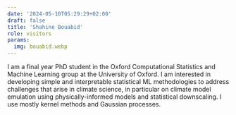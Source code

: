 ```yaml
---
date: '2024-05-10T05:29:29+02:00'
draft: false
title: 'Shahine Bouabid'
role: visitors
params:
  img: bouabid.webp
---
```


I am a final year PhD student in the Oxford Computational Statistics and Machine Learning group at the University of Oxford. I am interested in developing simple and interpretable statistical ML methodologies to address challenges that arise in climate science, in particular on climate model emulation using physically-informed models and statistical downscaling. I use mostly kernel methods and Gaussian processes.
